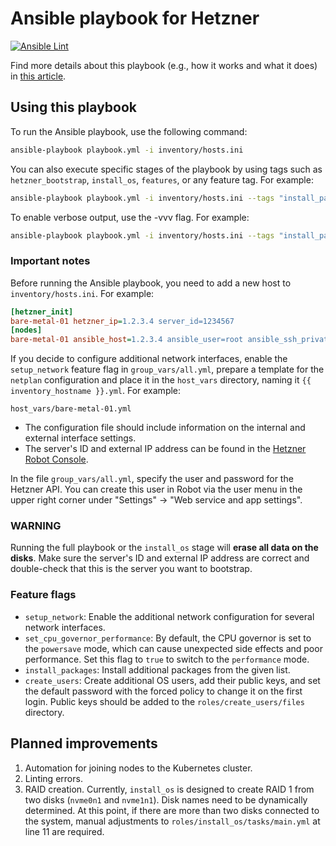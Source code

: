 # Ansible playbook for Hetzner

[![Ansible Lint](https://github.com/palark/hetzner-bare-metal-ansible/actions/workflows/ansible-lint.yml/badge.svg)](https://github.com/palark/hetzner-bare-metal-ansible/actions/workflows/ansible-lint.yml)

Find more details about this playbook (e.g., how it works and what it does) in [this article](https://blog.palark.com/ansible-hetzner-bare-metal-linux/).

## Using this playbook

To run the Ansible playbook, use the following command:

```bash
ansible-playbook playbook.yml -i inventory/hosts.ini
```

You can also execute specific stages of the playbook by using tags such as `hetzner_bootstrap`, `install_os`, `features`, or any feature tag. For example:
```bash
ansible-playbook playbook.yml -i inventory/hosts.ini --tags "install_packages"
```
To enable verbose output, use the -vvv flag. For example:
```bash
ansible-playbook playbook.yml -i inventory/hosts.ini --tags "install_packages" -vvv
```

### Important notes

Before running the Ansible playbook, you need to add a new host to `inventory/hosts.ini`. For example:
```ini
[hetzner_init]
bare-metal-01 hetzner_ip=1.2.3.4 server_id=1234567
[nodes]
bare-metal-01 ansible_host=1.2.3.4 ansible_user=root ansible_ssh_private_key_file=~/.ssh/id_rsa ansible_python_interpreter=/usr/bin/python3
```

If you decide to configure additional network interfaces, enable the `setup_network` feature flag in `group_vars/all.yml`, prepare a template for the `netplan` configuration and place it in the `host_vars` directory, naming it `{{ inventory_hostname }}.yml`. For example:
```
host_vars/bare-metal-01.yml
```
- The configuration file should include information on the internal and external interface settings.
- The server's ID and external IP address can be found in the [Hetzner Robot Console](robot.hetzner.com).

In the file `group_vars/all.yml`, specify the user and password for the Hetzner API. You can create this user in Robot via the user menu in the upper right corner under "Settings" -> "Web service and app settings".

### WARNING
Running the full playbook or the `install_os` stage will **erase all data on the disks**. Make sure the server's ID and external IP address are correct and double-check that this is the server you want to bootstrap.

### Feature flags

- `setup_network`: Enable the additional network configuration for several network interfaces.
- `set_cpu_governor_performance`: By default, the CPU governor is set to the `powersave` mode, which can cause unexpected side effects and poor performance. Set this flag to `true` to switch to the `performance` mode.
- `install_packages`: Install additional packages from the given list.
- `create_users`: Create additional OS users, add their public keys, and set the default password with the forced policy to change it on the first login. Public keys should be added to the `roles/create_users/files` directory.

## Planned improvements

1. Automation for joining nodes to the Kubernetes cluster.
2. Linting errors.
3. RAID creation. Currently, `install_os` is designed to create RAID 1 from two disks (`nvme0n1` and `nvme1n1`). Disk names need to be dynamically determined. At this point, if there are more than two disks connected to the system, manual adjustments to `roles/install_os/tasks/main.yml` at line 11 are required.
